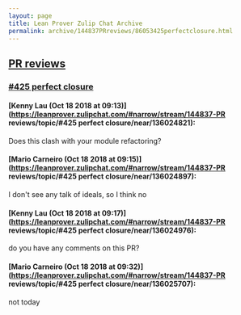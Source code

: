 ```yaml
---
layout: page
title: Lean Prover Zulip Chat Archive 
permalink: archive/144837PRreviews/86053425perfectclosure.html
---
```


## [PR reviews](index.html)
### [#425 perfect closure](86053425perfectclosure.html)

#### [Kenny Lau (Oct 18 2018 at 09:13)](https://leanprover.zulipchat.com/#narrow/stream/144837-PR reviews/topic/#425 perfect closure/near/136024821):
Does this clash with your module refactoring?

#### [Mario Carneiro (Oct 18 2018 at 09:15)](https://leanprover.zulipchat.com/#narrow/stream/144837-PR reviews/topic/#425 perfect closure/near/136024897):
I don't see any talk of ideals, so I think no

#### [Kenny Lau (Oct 18 2018 at 09:17)](https://leanprover.zulipchat.com/#narrow/stream/144837-PR reviews/topic/#425 perfect closure/near/136024976):
do you have any comments on this PR?

#### [Mario Carneiro (Oct 18 2018 at 09:32)](https://leanprover.zulipchat.com/#narrow/stream/144837-PR reviews/topic/#425 perfect closure/near/136025707):
not today

